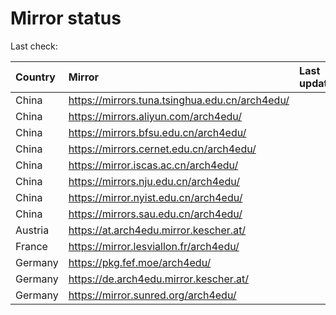 <script src="./time.js"></script>
# Mirror status
Last check: <script type="text/javascript">localize(1712838779.1600757);</script>

|Country|Mirror|Last update|
|:------|:-----|:----------|
|China|https://mirrors.tuna.tsinghua.edu.cn/arch4edu/|<script type="text/javascript">localize(1712817143);</script>|
|China|https://mirrors.aliyun.com/arch4edu/|<script type="text/javascript">localize(1712775527);</script>|
|China|https://mirrors.bfsu.edu.cn/arch4edu/|<script type="text/javascript">localize(1712817143);</script>|
|China|https://mirrors.cernet.edu.cn/arch4edu/|<script type="text/javascript">localize(1712817143);</script>|
|China|https://mirror.iscas.ac.cn/arch4edu/|<script type="text/javascript">localize(1712817143);</script>|
|China|https://mirrors.nju.edu.cn/arch4edu/|<script type="text/javascript">localize(1712775527);</script>|
|China|https://mirror.nyist.edu.cn/arch4edu/|<script type="text/javascript">localize(1712775527);</script>|
|China|https://mirrors.sau.edu.cn/arch4edu/|<script type="text/javascript">localize(1712817143);</script>|
|Austria|https://at.arch4edu.mirror.kescher.at/|<script type="text/javascript">localize(1712817143);</script>|
|France|https://mirror.lesviallon.fr/arch4edu/|<script type="text/javascript">localize(1712775527);</script>|
|Germany|https://pkg.fef.moe/arch4edu/|<script type="text/javascript">localize(1712817143);</script>|
|Germany|https://de.arch4edu.mirror.kescher.at/|<script type="text/javascript">localize(1712817143);</script>|
|Germany|https://mirror.sunred.org/arch4edu/|<script type="text/javascript">localize(1712817143);</script>|

<script src="./tablefilter/tablefilter.js"></script>
<script src="./table.js"></script>